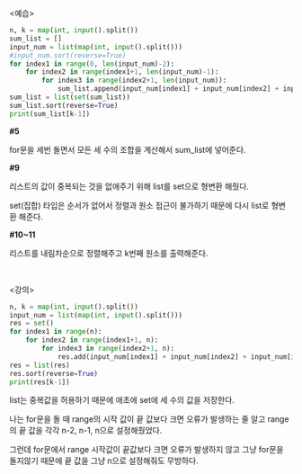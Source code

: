 <예습>

```python
n, k = map(int, input().split())
sum_list = []
input_num = list(map(int, input().split()))
#input_num.sort(reverse=True)
for index1 in range(0, len(input_num)-2):
    for index2 in range(index1+1, len(input_num)-1):
        for index3 in range(index2+1, len(input_num)):
            sum_list.append(input_num[index1] + input_num[index2] + input_num[index3])
sum_list = list(set(sum_list))
sum_list.sort(reverse=True)
print(sum_list[k-1])
```

**#5**

for문을 세번 돌면서 모든 세 수의 조합을 계산해서 sum_list에 넣어준다.

**#9**

리스트의 값이 중복되는 것을 없애주기 위해 list를 set으로 형변환 해줬다.

set(집합) 타입은 순서가 없어서 정렬과 원소 접근이 불가하기 때문에 다시 list로 형변환 해준다.

**#10~11**

리스트를 내림차순으로 정렬해주고 k번째 원소를 출력해준다.

<br/>

<강의>

```python
n, k = map(int, input().split())
input_num = list(map(int, input().split()))
res = set()
for index1 in range(n):
    for index2 in range(index1+1, n):
        for index3 in range(index2+1, n):
            res.add(input_num[index1] + input_num[index2] + input_num[index3])
res = list(res)
res.sort(reverse=True)
print(res[k-1])
```

list는 중복값을 허용하기 때문에 애초에 set에 세 수의 값을 저장한다.

나는 for문을 돌 때 range의 시작 값이 끝 값보다 크면 오류가 발생하는 줄 알고 range의 끝 값을 각각 n-2, n-1, n으로 설정해줬었다.

그런데 for문에서 range 시작값이 끝값보다 크면 오류가 발생하지 않고 그냥 for문을 돌지않기 때문에 끝 값을 그냥 n으로 설정해줘도 무방하다.

